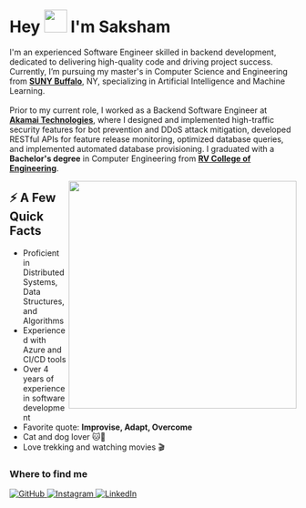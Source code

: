 <h1>Hey <img src="https://slackmojis.com/emojis/4594-blob-wave/download" width="40"/> I'm Saksham</h1>
<p>I'm an experienced Software Engineer skilled in backend development, dedicated to delivering high-quality code and driving project success. Currently, I’m pursuing my master's in Computer Science and Engineering from <a href="https://www.buffalo.edu/" target="_blank"><strong>SUNY Buffalo</strong></a>, NY, specializing in Artificial Intelligence and Machine Learning. <br><br>Prior to my current role, I worked as a Backend Software Engineer at <a href="https://www.akamai.com/" target="_blank"><strong>Akamai Technologies</strong></a>, where I designed and implemented high-traffic security features for bot prevention and DDoS attack mitigation, developed RESTful APIs for feature release monitoring, optimized database queries, and implemented automated database provisioning. I graduated with a <strong>Bachelor's degree</strong> in Computer Engineering from <a href="https://www.rvce.edu.in/" target="_blank"><strong>RV College of Engineering</strong></a>.</p>

<img align="right" src="https://i.imgur.com/4SdB78W.gif" width="400" height="400" />
<h2>⚡️ A Few Quick Facts</h2>
<ul>
  <li>Proficient in Distributed Systems, Data Structures, and Algorithms</li>
  <li>Experienced with Azure and CI/CD tools</li>
  <li>Over 4 years of experience in software development</li>
  <li>Favorite quote: <strong>Improvise, Adapt, Overcome</strong></li>
  <li>Cat and dog lover 🐱🐶</li>
  <li>Love trekking and watching movies 🎬</li>
</ul>

<h3>Where to find me</h3>
<p>
  <a href="https://github.com/Saksham-Lakhera" target="_blank">
    <img alt="GitHub" src="https://img.shields.io/badge/GitHub-%2312100E.svg?&style=for-the-badge&logo=Github&logoColor=white" />
  </a>  
  <a href="https://www.instagram.com/saksham_lakhera" target="_blank">
    <img alt="Instagram" src="https://img.shields.io/badge/Instagram-E4405F?style=for-the-badge&logo=instagram&logoColor=white" />
  </a>  
  <a href="https://www.linkedin.com/in/sakshamlakhera/" target="_blank">
    <img alt="LinkedIn" src="https://img.shields.io/badge/linkedin-%230077B5.svg?&style=for-the-badge&logo=linkedin&logoColor=white" />
  </a>
</p>
<br><br><br><br>
